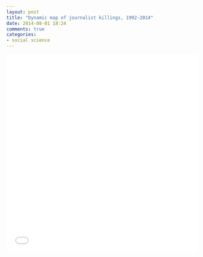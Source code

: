 ```yaml
---
layout: post
title: "Dynamic map of journalist killings, 1992-2014"
date: 2014-08-01 18:24
comments: true
categories:
- social science
---
```


<iframe width='100%' height='520' frameborder='0' src='//jmrphy.cartodb.com/viz/e4660890-199a-11e4-9d63-0e10bcd91c2b/embed_map?title=true&description=true&search=false&shareable=true&cartodb_logo=true&layer_selector=false&legends=false&scrollwheel=true&fullscreen=true&sublayer_options=1&sql=SELECT%20*%20FROM%20cleaned_data_table%20WHERE%20type_of_death%20IN%20('Murder')%20AND%20type_of_death%20IS%20NOT%20NULL&zoom=2&center_lat=37.85750715625203&center_lon=18.28125' allowfullscreen webkitallowfullscreen mozallowfullscreen oallowfullscreen msallowfullscreen></iframe>